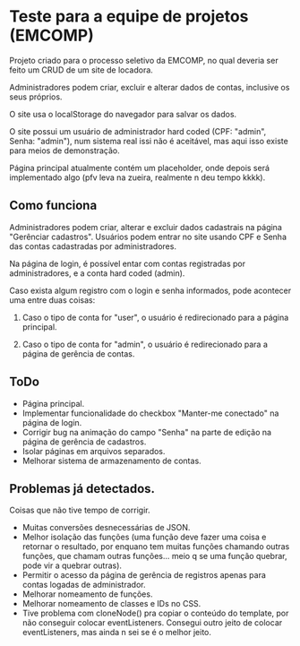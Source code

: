 # Teste para a equipe de projetos (EMCOMP)
Projeto criado para o processo seletivo da EMCOMP, no qual deveria ser feito um CRUD de um site de locadora.

Administradores podem criar, excluir e alterar dados de contas, inclusive os seus próprios.

O site usa o localStorage do navegador para salvar os dados.

O site possui um usuário de administrador hard coded (CPF: "admin", Senha: "admin"), num sistema real issi não é aceitável, mas aqui isso existe para meios de demonstração.

Página principal atualmente contém um placeholder, onde depois será implementado algo (pfv leva na zueira, realmente n deu tempo  kkkk).


## Como funciona
Administradores podem criar, alterar e excluir dados cadastrais na página "Gerênciar cadastros".
Usuários podem entrar no site usando CPF e Senha das contas cadastradas por administradores.

Na página de login, é possível entar com contas registradas por administradores, e a conta hard coded (admin).

Caso exista algum registro com o login e senha informados, pode acontecer uma entre duas coisas:

1. Caso o tipo de conta for "user", o usuário é redirecionado para a página principal.

2. Caso o tipo de conta for "admin", o usuário é redirecionado para a página de gerência de contas.



## ToDo
- Página principal.
- Implementar funcionalidade do checkbox "Manter-me conectado" na página de login.
- Corrigir bug na animação do campo "Senha" na parte de edição na página de gerência de cadastros.
- Isolar páginas em arquivos separados.
- Melhorar sistema de armazenamento de contas.


## Problemas já detectados.
Coisas que não tive tempo de corrigir.
- Muitas conversões desnecessárias de JSON.
- Melhor isolação das funções (uma função deve fazer uma coisa e retornar o resultado, por enquano tem muitas funções chamando outras funções, que chamam outras funções... meio q se uma função quebrar, pode vir a quebrar outras).
- Permitir o acesso da página de gerência de registros apenas para contas logadas de administrador.
- Melhorar nomeamento de funções.
- Melhorar nomeamento de classes e IDs no CSS.
- Tive problema com cloneNode() pra copiar o conteúdo do template, por não conseguir colocar eventListeners. Consegui outro jeito de colocar eventListeners, mas ainda n sei se é o melhor jeito.
